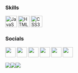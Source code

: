 ### Skills

<p align="left">
<a href="https://developer.mozilla.org/en-US/docs/Web/JavaScript" target="_blank" rel="noreferrer"><img src="https://raw.githubusercontent.com/danielcranney/readme-generator/main/public/icons/skills/javascript-colored.svg" width="36" height="36" alt="JavaScript" /></a>
<a href="https://developer.mozilla.org/en-US/docs/Glossary/HTML5" target="_blank" rel="noreferrer"><img src="https://raw.githubusercontent.com/danielcranney/readme-generator/main/public/icons/skills/html5-colored.svg" width="36" height="36" alt="HTML5" /></a>
<a href="https://www.w3.org/TR/CSS/#css" target="_blank" rel="noreferrer"><img src="https://raw.githubusercontent.com/danielcranney/readme-generator/main/public/icons/skills/css3-colored.svg" width="36" height="36" alt="CSS3" /></a>
</p>

### Socials

<p align="left"> <a href="https://discord.com/users/LightningCog#0929" target="_blank" rel="noreferrer"><img src="https://raw.githubusercontent.com/danielcranney/readme-generator/main/public/icons/socials/discord.svg" width="32" height="32" /></a> <a href="https://www.github.com/Eldritch-Ships-Studios" target="_blank" rel="noreferrer"><img src="https://raw.githubusercontent.com/danielcranney/readme-generator/main/public/icons/socials/github.svg" width="32" height="32" /></a> <a href="https://www.linkedin.com/in/merlesimmonsiii/" target="_blank" rel="noreferrer"><img src="https://raw.githubusercontent.com/danielcranney/readme-generator/main/public/icons/socials/linkedin.svg" width="32" height="32" /></a> <a href="https://www.twitter.com/LightningCog_" target="_blank" rel="noreferrer"><img src="https://raw.githubusercontent.com/danielcranney/readme-generator/main/public/icons/socials/twitter.svg" width="32" height="32" /></a> <a href="[https://www.youtube.com/c/UCcYjAOWxGSd-RWt2jJTY92Q](https://www.youtube.com/channel/UCcYjAOWxGSd-RWt2jJTY92Q)" target="_blank" rel="noreferrer"><img src="https://raw.githubusercontent.com/danielcranney/readme-generator/main/public/icons/socials/youtube.svg" width="32" height="32" /></a> <a href="https://www.twitch.tv/lightningcog" target="_blank" rel="noreferrer"><img src="https://raw.githubusercontent.com/danielcranney/readme-generator/main/public/icons/socials/twitch.svg" width="32" height="32" /></a></p>

<a href="https://www.twitter.com/LightningCog_" target="_blank" rel="noreferrer"><img
src="https://img.shields.io/twitter/follow/LightningCog_?logo=twitter&style=for-the-badge&color=0891b2&labelColor=1c1917"
/></a><a href="https://www.github.com/Eldritch-Ships-Studios" target="_blank" rel="noreferrer"><img
src="https://img.shields.io/github/followers/Eldritch-Ships-Studios?logo=github&style=for-the-badge&color=0891b2&labelColor=1c1917" /></a><a href="https://www.twitch.tv/lightningcog" target="_blank" rel="noreferrer"><img
src="https://img.shields.io/twitch/status/lightningcog?logo=twitchsx&style=for-the-badge&color=0891b2&labelColor=1c1917&label=TWITCH+STATUS" /></a>
